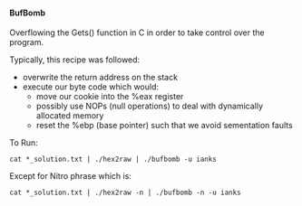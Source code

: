 #### BufBomb

Overflowing the Gets() function in C in order to take control over the program.

Typically, this recipe was followed:
  * overwrite the return address on the stack
  * execute our byte code which would:
    * move our cookie into the %eax register
    * possibly use NOPs (null operations) to deal with dynamically allocated memory
    * reset the %ebp (base pointer) such that we avoid sementation faults

To Run:
```  
cat *_solution.txt | ./hex2raw | ./bufbomb -u ianks
```
Except for Nitro phrase which is:
```  
cat *_solution.txt | ./hex2raw -n | ./bufbomb -n -u ianks
```

